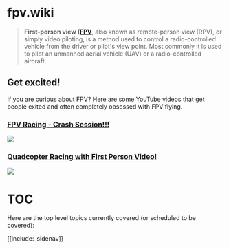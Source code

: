 # fpv.wiki

> **First-person view ([FPV](http://en.wikipedia.org/wiki/First-person_view_%28radio_control%29)**, also known as remote-person view (RPV), or simply video piloting, is a method used to control a radio-controlled vehicle from the driver or pilot's view point. Most commonly it is used to pilot an unmanned aerial vehicle (UAV) or a radio-controlled aircraft.

## Get excited!

If you are curious about FPV? Here are some YouTube videos that get people exited and often completely obsessed with FPV flying.

### [FPV Racing - Crash Session!!!][youtube_fpv_racing]

[![](http://i1.ytimg.com/vi/NsxyV-kgfio/0.jpg)][youtube_fpv_racing]

### [Quadcopter Racing with First Person Video!][youtube_quadcopter_racing]

[![](http://i1.ytimg.com/vi/H19z1X3V4UQ/0.jpg)][youtube_quadcopter_racing]

[youtube_fpv_racing]: https://www.youtube.com/embed/H19z1X3V4UQ
[youtube_quadcopter_racing]: https://www.youtube.com/embed/H19z1X3V4UQ

# TOC

Here are the top level topics currently covered (or scheduled to be covered):

[[include:_sidenav]]